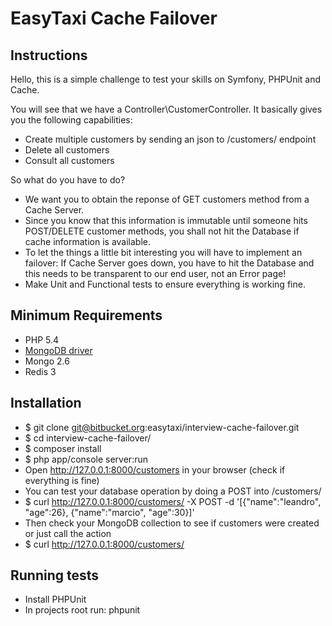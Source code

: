 EasyTaxi Cache Failover
========

Instructions
------
Hello, this is a simple challenge to test your skills on Symfony, PHPUnit and Cache.

You will see that we have a Controller\CustomerController. It basically gives you the following capabilities:

* Create multiple customers by sending an json to /customers/ endpoint
* Delete all customers
* Consult all customers

So what do you have to do?

* We want you to obtain the reponse of GET customers method from a Cache Server.
* Since you know that this information is immutable until someone hits POST/DELETE customer methods, you shall not hit the Database if cache information is available.
* To let the things a little bit interesting you will have to implement an failover: If Cache Server goes down, you have to hit the Database and this needs to be transparent to our end user, not an Error page!
* Make Unit and Functional tests to ensure everything is working fine.

Minimum Requirements
---------
* PHP 5.4
* [MongoDB driver](http://php.net/manual/en/mongo.installation.php#mongo.installation.nix)
* Mongo 2.6
* Redis 3

Installation
------
* $ git clone git@bitbucket.org:easytaxi/interview-cache-failover.git
* $ cd interview-cache-failover/
* $ composer install
* $ php app/console server:run
* Open http://127.0.0.1:8000/customers in your browser (check if everything is fine)
* You can test your database operation by doing a POST into /customers/
* $ curl http://127.0.0.1:8000/customers/ -X POST -d '[{"name":"leandro", "age":26}, {"name":"marcio", "age":30}]'
* Then check your MongoDB collection to see if customers were created or just call the action
* $ curl http://127.0.0.1:8000/customers/

Running tests
------
* Install PHPUnit
* In projects root run: phpunit
